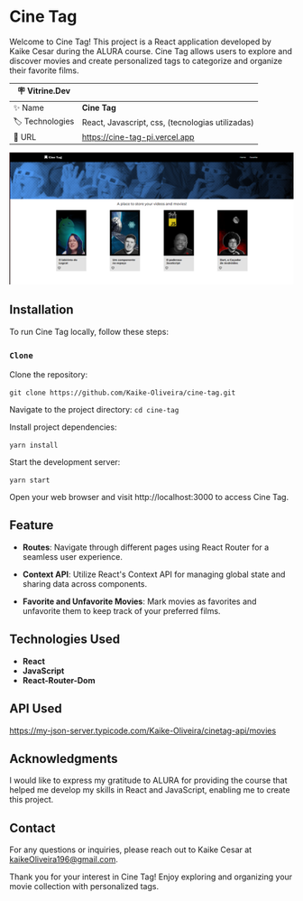 # Cine Tag

Welcome to Cine Tag! This project is a React application developed by Kaike Cesar during the ALURA course. Cine Tag allows users to explore and discover movies and create personalized tags to categorize and organize their favorite films.

| :placard: Vitrine.Dev |     |
| -------------  | --- |
| :sparkles: Name        | **Cine Tag**
| :label: Technologies | React, Javascript, css, (tecnologias utilizadas)
| :rocket: URL         | https://cine-tag-pi.vercel.app

![](public/assets/cine-tag.png#vitrinedev)

## Installation

To run Cine Tag locally, follow these steps:

### `Clone`

Clone the repository:

```git clone https://github.com/Kaike-Oliveira/cine-tag.git```

Navigate to the project directory:
```cd cine-tag```

Install project dependencies:

```yarn install```

Start the development server:

```yarn start```

Open your web browser and visit http://localhost:3000 to access Cine Tag.

## Feature

* **Routes**: Navigate through different pages using React Router for a seamless user experience.

* **Context API**: Utilize React's Context API for managing global state and sharing data across components.

* **Favorite and Unfavorite Movies**: Mark movies as favorites and unfavorite them to keep track of your preferred films.

## Technologies Used

* **React**
* **JavaScript**
* **React-Router-Dom**

## API Used
https://my-json-server.typicode.com/Kaike-Oliveira/cinetag-api/movies

## Acknowledgments

I would like to express my gratitude to ALURA for providing the course that helped me develop my skills in React and JavaScript, enabling me to create this project.

## Contact
For any questions or inquiries, please reach out to Kaike Cesar at kaikeOliveira196@gmail.com.

Thank you for your interest in Cine Tag! Enjoy exploring and organizing your movie collection with personalized tags.
